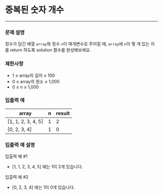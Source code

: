 # 중복된 숫자 개수

***

### 문제 설명

정수가 담긴 배열 `array`와 정수 `n`이 매개변수로 주어질 때, `array`에 `n`이 몇 개 있는 지를 return 하도록 solution 함수를 완성해보세요.

### 제한사항
- 1 ≤ array의 길이 ≤ 100
- 0 ≤ array의 원소 ≤ 1,000
- 0 ≤ n ≤ 1,000
### 입출력 예
array	| n	  |result
|--|-----|--|
[1, 1, 2, 3, 4, 5]| 	1	 |2
[0, 2, 3, 4]| 	1	 |0
### 입출력 예 설명
입출력 예 #1
- [1, 1, 2, 3, 4, 5] 에는 1이 2개 있습니다.

입출력 예 #2
- [0, 2, 3, 4] 에는 1이 0개 있습니다.